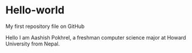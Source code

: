 # Hello-world
My first repository file on GitHub

Hello I am Aashish Pokhrel, a freshman computer science major at Howard University from Nepal.
